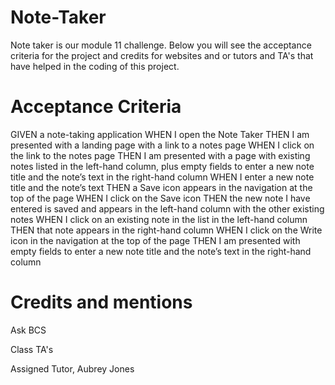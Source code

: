 # Note-Taker

Note taker is our module 11 challenge. Below you will see the acceptance criteria
for the project and credits for websites and or tutors and TA's that have helped in the coding of this project.


# Acceptance Criteria
GIVEN a note-taking application
WHEN I open the Note Taker
THEN I am presented with a landing page with a link to 
a notes page
WHEN I click on the link to the notes page
THEN I am presented with a page with existing notes 
listed in the left-hand column, plus empty fields to 
enter a new note title and the note’s text in the right-hand column
WHEN I enter a new note title and the note’s text
THEN a Save icon appears in the navigation at the top of the page
WHEN I click on the Save icon
THEN the new note I have entered is saved and appears in the 
left-hand column with the other existing notes
WHEN I click on an existing note in the list in the left-hand column
THEN that note appears in the right-hand column
WHEN I click on the Write icon in the navigation at the top of the page
THEN I am presented with empty fields to enter a new note title 
and the note’s text in the right-hand column

# Credits and mentions
Ask BCS

Class TA's

Assigned Tutor, Aubrey Jones


